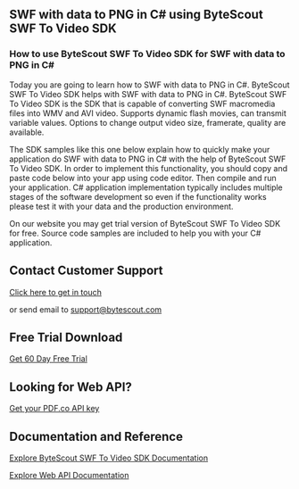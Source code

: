 ## SWF with data to PNG in C# using ByteScout SWF To Video SDK

### How to use ByteScout SWF To Video SDK for SWF with data to PNG in C#

Today you are going to learn how to SWF with data to PNG in C#. ByteScout SWF To Video SDK helps with SWF with data to PNG in C#. ByteScout SWF To Video SDK is the SDK that is capable of converting SWF macromedia files into WMV and AVI video. Supports dynamic flash movies, can transmit variable values. Options to change output video size, framerate, quality are available.

The SDK samples like this one below explain how to quickly make your application do SWF with data to PNG in C# with the help of ByteScout SWF To Video SDK. In order to implement this functionality, you should copy and paste code below into your app using code editor. Then compile and run your application. C# application implementation typically includes multiple stages of the software development so even if the functionality works please test it with your data and the production environment.

On our website you may get trial version of ByteScout SWF To Video SDK for free. Source code samples are included to help you with your C# application.

## Contact Customer Support

[Click here to get in touch](https://bytescout.zendesk.com/hc/en-us/requests/new?subject=ByteScout%20SWF%20To%20Video%20SDK%20Question)

or send email to [support@bytescout.com](mailto:support@bytescout.com?subject=ByteScout%20SWF%20To%20Video%20SDK%20Question) 

## Free Trial Download

[Get 60 Day Free Trial](https://bytescout.com/download/web-installer?utm_source=github-readme)

## Looking for Web API? 

[Get your PDF.co API key](https://pdf.co/documentation/api?utm_source=github-readme)

## Documentation and Reference

[Explore ByteScout SWF To Video SDK Documentation](https://bytescout.com/documentation/index.html?utm_source=github-readme)

[Explore Web API Documentation](https://pdf.co/documentation/api?utm_source=github-readme)